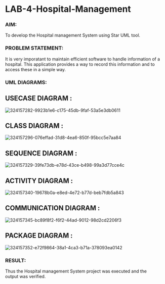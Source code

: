 # LAB-4-Hospital-Management
### AIM:
To develop the Hospital management System using Star UML tool.
### PROBLEM STATEMENT:
It is very imporatant to maintain efficient software to handle information of a hospital.
This application provides a way to record this information and to access these in a simple way.

### UML DIAGRAMS:

## USECASE DIAGRAM :
![324157282-9923b1e6-c175-45db-9faf-53a5e3db0611](https://github.com/apranamurali/LAB-4-Hospital-Management/assets/152377149/efd6a339-0c4b-48e0-866d-7f1be801434f)

## CLASS DIAGRAM :
![324157296-076effad-31d8-4ea6-850f-95bcc5e7aa84](https://github.com/apranamurali/LAB-4-Hospital-Management/assets/152377149/9c4172d2-af9d-44c7-a86d-6647ac43f645)



## SEQUENCE DIAGRAM :
![324157329-39fe73db-e78d-43ce-b498-99a3d77cce4c](https://github.com/apranamurali/LAB-4-Hospital-Management/assets/152377149/076cd740-4a2a-4654-8b9d-53dd33cfd59d)


## ACTIVITY DIAGRAM :

![324157340-19678b0a-e8ed-4e72-b77d-beb7fdb5a843](https://github.com/apranamurali/LAB-4-Hospital-Management/assets/152377149/28c6d628-f69c-41ee-b110-c653aef1e911)

## COMMUNICATION DIAGRAM :
![324157345-bc89f8f2-f6f2-44ad-9012-98d2cd2206f3](https://github.com/apranamurali/LAB-4-Hospital-Management/assets/152377149/b7d2ed20-e529-4843-b090-2b66cfa22473)


## PACKAGE DIAGRAM :
![324157352-e72f9864-38a1-4ca3-b71a-378093ea0142](https://github.com/apranamurali/LAB-4-Hospital-Management/assets/152377149/dfa35962-585a-4650-8412-749c95572919)

### RESULT:
Thus the Hospital management System project was executed and the output was verified.

